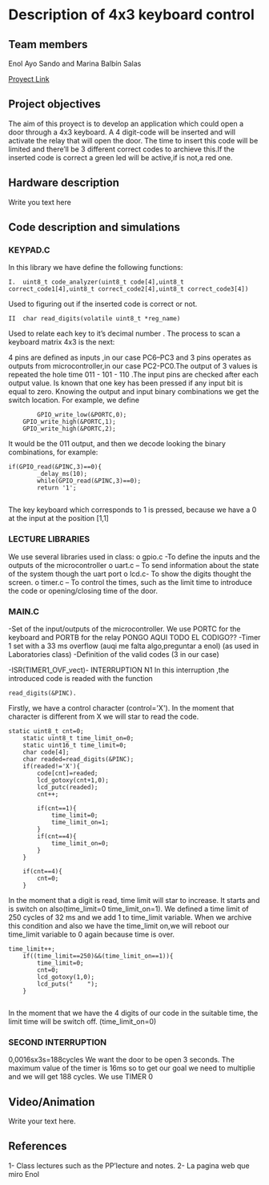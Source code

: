 # Description of 4x3 keyboard control
## Team members

Enol Ayo Sando and Marina Balbín Salas

[Proyect Link](https://choosealicense.com/licenses/mit/)

## Project objectives
The aim of this proyect is to develop an application which could open a door through a 4x3 keyboard. A 4 digit-code will be inserted and will activate the relay that will open the door. The time to insert this code will be limited and there’ll be 3 different correct codes to archieve this.If the inserted code is correct a green led will be active,if is not,a red one.

## Hardware description
Write you text here

## Code description and simulations
### KEYPAD.C
In this library we have define the following functions:

```
I.	uint8_t code_analyzer(uint8_t code[4],uint8_t correct_code1[4],uint8_t correct_code2[4],uint8_t correct_code3[4])
```
Used to figuring out if the inserted code is correct or not.

```
II	char read_digits(volatile uint8_t *reg_name)
```
Used to relate each key to it’s decimal number .
The process to scan a keyboard matrix 4x3 is the next:

4 pins are defined as inputs ,in our case PC6–PC3  and 3 pins operates as outputs from microcontroller,in our case PC2-PC0.The output of 3 values is repeated the hole time
011 - 101  - 110 .The input pins are checked after each output value. 
Is known that one key has been pressed if any input bit is equal to zero. Knowing the output and input binary combinations we get the switch location.
For example, we define 

```
        GPIO_write_low(&PORTC,0);
	GPIO_write_high(&PORTC,1);
	GPIO_write_high(&PORTC,2);

```
It would be the 011 output, and then we decode looking the binary combinations, for example:

```
if(GPIO_read(&PINC,3)==0){
		_delay_ms(10);
		while(GPIO_read(&PINC,3)==0);
		return '1';


```
The key keyboard which corresponds to 1 is pressed, because we have a 0 at the input at the position [1,1]

### LECTURE LIBRARIES

We use several libraries used in class:
o	gpio.c -To define the inputs and the outputs of the microcontroller
o	uart.c – To send information about the state of the system though the uart port
o	lcd.c- To show the digits thought the screen.
o	timer.c – To control the times, such as the limit time to introduce the code or opening/closing time of the door.

### MAIN.C

-Set of the input/outputs of the microcontroller. We use PORTC for the keyboard and PORTB for the relay
PONGO AQUI TODO EL CODIGO??
-Timer 1 set with a 33 ms overflow (auqi me falta algo,preguntar a enol) (as used in Laboratories class)
-Definition of the valid codes (3 in our case)

-ISR(TIMER1_OVF_vect)- INTERRUPTION N1
In this interruption ,the introduced code is readed with the function 

```
read_digits(&PINC).
```
Firstly, we have a control character (control='X'). In the moment that character is different from X we will star to read the code.

```
static uint8_t cnt=0;
	static uint8_t time_limit_on=0;
	static uint16_t time_limit=0;
	char code[4];
	char readed=read_digits(&PINC);
	if(readed!='X'){
		code[cnt]=readed;
		lcd_gotoxy(cnt+1,0);
		lcd_putc(readed);
		cnt++;
		
		if(cnt==1){
			time_limit=0;
			time_limit_on=1;
		}
		if(cnt==4){
			time_limit_on=0;
		}
	}
	
	if(cnt==4){ 
		cnt=0;
	}

```

In the moment that a digit is read, time limit will star to increase. It starts and is switch on also(time_limit=0  time_limit_on=1). We defined a time limit of 250 cycles of 32 ms and we add 1 to time_limit variable. When we archive this condition and also we have the time_limit on,we will reboot our time_limit variable to 0 again because time is over.


```
time_limit++;
	if((time_limit==250)&&(time_limit_on==1)){
		time_limit=0;
		cnt=0;
		lcd_gotoxy(1,0);
		lcd_puts("    ");
	}
    
```
In the moment that we have the 4 digits of our code in the suitable time, the limit time will be switch off. (time_limit_on=0)

### SECOND INTERRUPTION
0,0016sx3s=188cycles
We want the door to be open 3 seconds. The maximum value of the timer is 16ms so to get our goal we need to multiplie and we will get 188 cycles.
We use TIMER 0

## Video/Animation
Write your text here.

## References
1-	Class lectures such as the PP’lecture and notes.
2-	La pagina web que miro Enol









